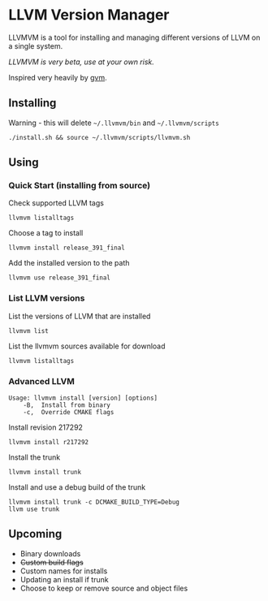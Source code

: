 # LLVM Version Manager

LLVMVM is a tool for installing and managing different versions of LLVM on a single system.

*LLVMVM is very beta, use at your own risk.*

Inspired very heavily by [gvm](https://github.com/moovweb/gvm).

## Installing

Warning - this will delete `~/.llvmvm/bin` and `~/.llvmvm/scripts`

    ./install.sh && source ~/.llvmvm/scripts/llvmvm.sh

## Using

### Quick Start (installing from source)

Check supported LLVM tags

    llvmvm listalltags

Choose a tag to install

    llvmvm install release_391_final

Add the installed version to the path

    llvmvm use release_391_final

### List LLVM versions

List the versions of LLVM that are installed

    llvmvm list

List the llvmvm sources available for download

    llvmvm listalltags

### Advanced LLVM

    Usage: llvmvm install [version] [options]
        -B,  Install from binary
        -c,  Override CMAKE flags

Install revision 217292

    llvmvm install r217292

Install the trunk

    llvmvm install trunk

Install and use a debug build of the trunk

    llvmvm install trunk -c DCMAKE_BUILD_TYPE=Debug
    llvm use trunk

## Upcoming

* Binary downloads
* ~~Custom build flags~~
* Custom names for installs
* Updating an install if trunk
* Choose to keep or remove source and object files
